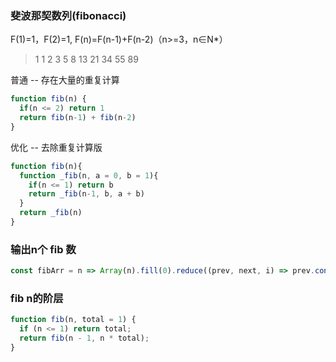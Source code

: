 ### 斐波那契数列(fibonacci)
F(1)=1，F(2)=1, F(n)=F(n-1)+F(n-2)（n>=3，n∈N*）
>1 1 2 3 5 8 13 21 34 55 89

普通 -- 存在大量的重复计算
```js
function fib(n) {
  if(n <= 2) return 1
  return fib(n-1) + fib(n-2)
}
```

优化 -- 去除重复计算版
```js
function fib(n){
  function _fib(n, a = 0, b = 1){
    if(n <= 1) return b
    return _fib(n-1, b, a + b)
  }
  return _fib(n)
}
```


### 输出n个 fib 数
```js
const fibArr = n => Array(n).fill(0).reduce((prev, next, i) => prev.concat(i > 1 ? prev[i - 1] + prev[i - 2] : i), []);
```

### fib n的阶层
```js
function fib(n, total = 1) {
  if (n <= 1) return total;
  return fib(n - 1, n * total);
}
```